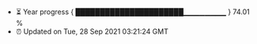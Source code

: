 - ⏳ Year progress { ██████████████████████▁▁▁▁▁▁▁▁ } 74.01 %
- ⏰ Updated on Tue, 28 Sep 2021 03:21:24 GMT

